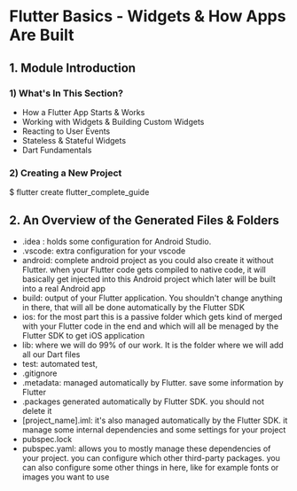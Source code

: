 # Flutter Basics - Widgets & How Apps Are Built

## 1. Module Introduction

### 1) What's In This Section?
- How a Flutter App Starts & Works
- Working with Widgets & Building Custom Widgets
- Reacting to User Events
- Stateless & Stateful Widgets
- Dart Fundamentals

### 2) Creating a New Project

$ flutter create flutter_complete_guide


## 2. An Overview of the Generated Files & Folders
- .idea : holds some configuration for Android Studio.
- .vscode: extra configuration for your vscode
- android: complete android project as you could also create it without Flutter. when your Flutter code gets compiled to native code, it will basically get injected into this Android project which later will be built into a real Android app
- build: output of your Flutter application. You shouldn't change anything in there, that will all be done automatically by the Flutter SDK 
- ios: for the most part this is a passive folder which gets kind of merged with your Flutter code in the end and which will all be menaged by the Flutter SDK to get iOS application
- lib: where we will do 99% of our work. It is the folder where we will add all our Dart files
- test: automated test, 
- .gitignore 
- .metadata: managed automatically by Flutter. save some information by Flutter
- .packages generated automatically by Flutter SDK. you should not delete it
- [project_name].iml: it's also managed automatically by the Flutter SDK. it manage some internal dependencies and some settings for your project
- pubspec.lock
- pubspec.yaml: allows you to mostly manage these dependencies of your project. you can configure which other third-party packages. you can also configure some other things in here, like for example fonts or images you want to use 

